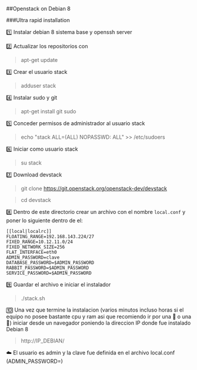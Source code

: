 ##Openstack on Debian 8

###Ultra rapid installation

:one: Instalar debian 8 sistema base y openssh server

:two: Actualizar los repositorios con

> apt-get update

:three: Crear el usuario stack

> adduser stack

:four: Instalar sudo y git

> apt-get install git sudo

:five: Conceder permisos de administrador al usuario stack

> echo "stack ALL=(ALL) NOPASSWD: ALL" >> /etc/sudoers

:six: Iniciar como usuario stack

> su stack

:seven: Download devstack

> git clone https://git.openstack.org/openstack-dev/devstack

> cd devstack

:eight: Dentro de este directorio crear un archivo con el nombre `local.conf` y poner lo siguiente dentro de el:

```
[[local|localrc]]
FLOATING_RANGE=192.168.143.224/27
FIXED_RANGE=10.12.11.0/24
FIXED_NETWORK_SIZE=256
FLAT_INTERFACE=eth0
ADMIN_PASSWORD=clave
DATABASE_PASSWORD=$ADMIN_PASSWORD
RABBIT_PASSWORD=$ADMIN_PASSWORD
SERVICE_PASSWORD=$ADMIN_PASSWORD
```

:nine: Guardar el archivo e iniciar el instalador

> ./stack.sh

:keycap_ten: Una vez que termine la instalacion (varios minutos incluso horas si el equipo no posee bastante cpu y ram asi que recomiendo ir por una :pizza: o una :beer:) iniciar desde un navegador poniendo la direccion IP donde fue instalado Debian 8

> http://IP_DEBIAN/

:cloud: El usuario es admin y la clave fue definida en el archivo local.conf (ADMIN_PASSWORD=)


